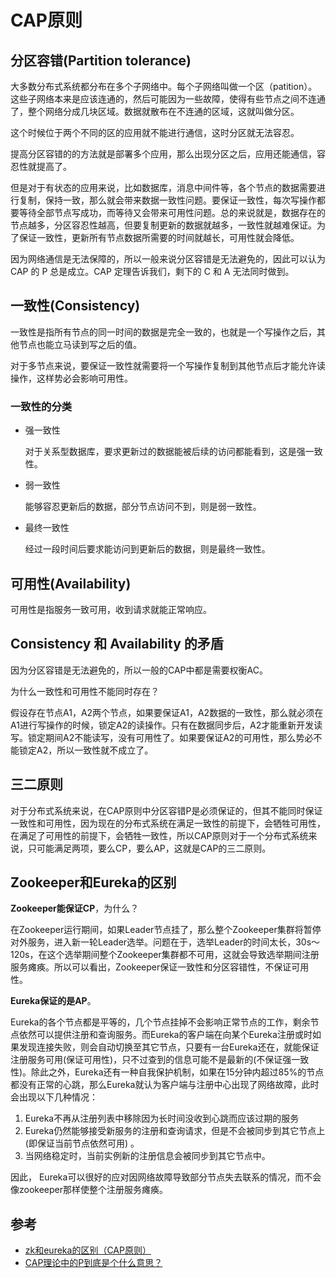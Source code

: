# CAP原则

## 分区容错(Partition tolerance)

大多数分布式系统都分布在多个子网络中。每个子网络叫做一个区（patition）。这些子网络本来是应该连通的，然后可能因为一些故障，使得有些节点之间不连通了，整个网络分成几块区域。数据就散布在不连通的区域，这就叫做分区。

这个时候位于两个不同的区的应用就不能进行通信，这时分区就无法容忍。

提高分区容错的的方法就是部署多个应用，那么出现分区之后，应用还能通信，容忍性就提高了。

但是对于有状态的应用来说，比如数据库，消息中间件等，各个节点的数据需要进行复制，保持一致，那么就会带来数据一致性问题。要保证一致性，每次写操作都要等待全部节点写成功，而等待又会带来可用性问题。总的来说就是，数据存在的节点越多，分区容忍性越高，但要复制更新的数据就越多，一致性就越难保证。为了保证一致性，更新所有节点数据所需要的时间就越长，可用性就会降低。

因为网络通信是无法保障的，所以一般来说分区容错是无法避免的，因此可以认为 CAP 的 P 总是成立。CAP 定理告诉我们，剩下的 C 和 A 无法同时做到。

## 一致性(Consistency)

一致性是指所有节点的同一时间的数据是完全一致的，也就是一个写操作之后，其他节点也能立马读到写之后的值。

对于多节点来说，要保证一致性就需要将一个写操作复制到其他节点后才能允许读操作，这样势必会影响可用性。

### 一致性的分类

* 强一致性

  对于关系型数据库，要求更新过的数据能被后续的访问都能看到，这是强一致性。

* 弱一致性

  能够容忍更新后的数据，部分节点访问不到，则是弱一致性。

* 最终一致性

  经过一段时间后要求能访问到更新后的数据，则是最终一致性。

## 可用性(Availability)

可用性是指服务一致可用，收到请求就能正常响应。

## Consistency 和 Availability 的矛盾

因为分区容错是无法避免的，所以一般的CAP中都是需要权衡AC。

为什么一致性和可用性不能同时存在？

假设存在节点A1，A2两个节点，如果要保证A1，A2数据的一致性，那么就必须在A1进行写操作的时候，锁定A2的读操作。只有在数据同步后，A2才能重新开发读写。锁定期间A2不能读写，没有可用性了。如果要保证A2的可用性，那么势必不能锁定A2，所以一致性就不成立了。

## 三二原则

对于分布式系统来说，在CAP原则中分区容错P是必须保证的，但其不能同时保证一致性和可用性，因为现在的分布式系统在满足一致性的前提下，会牺牲可用性，在满足了可用性的前提下，会牺牲一致性，所以CAP原则对于一个分布式系统来说，只可能满足两项，要么CP，要么AP，这就是CAP的三二原则。

## Zookeeper和Eureka的区别

**Zookeeper能保证CP**，为什么？

在Zookeeper运行期间，如果Leader节点挂了，那么整个Zookeeper集群将暂停对外服务，进入新一轮Leader选举。问题在于，选举Leader的时间太长，30s～120s，在这个选举期间整个Zookeeper集群都不可用，这就会导致选举期间注册服务瘫痪。所以可以看出，Zookeeper保证一致性和分区容错性，不保证可用性。

**Eureka保证的是AP**。

Eureka的各个节点都是平等的，几个节点挂掉不会影响正常节点的工作，剩余节点依然可以提供注册和查询服务。而Eureka的客户端在向某个Eureka注册或时如果发现连接失败，则会自动切换至其它节点，只要有一台Eureka还在，就能保证注册服务可用(保证可用性)，只不过查到的信息可能不是最新的(不保证强一致性)。除此之外，Eureka还有一种自我保护机制，如果在15分钟内超过85%的节点都没有正常的心跳，那么Eureka就认为客户端与注册中心出现了网络故障，此时会出现以下几种情况：

1. Eureka不再从注册列表中移除因为长时间没收到心跳而应该过期的服务
2. Eureka仍然能够接受新服务的注册和查询请求，但是不会被同步到其它节点上(即保证当前节点依然可用) 。
3. 当网络稳定时，当前实例新的注册信息会被同步到其它节点中。

因此， Eureka可以很好的应对因网络故障导致部分节点失去联系的情况，而不会像zookeeper那样使整个注册服务瘫痪。

## 参考

* [zk和eureka的区别（CAP原则）](https://www.cnblogs.com/chihirotan/p/11366394.html)
* [CAP理论中的P到底是个什么意思？](https://www.zhihu.com/question/54105974)